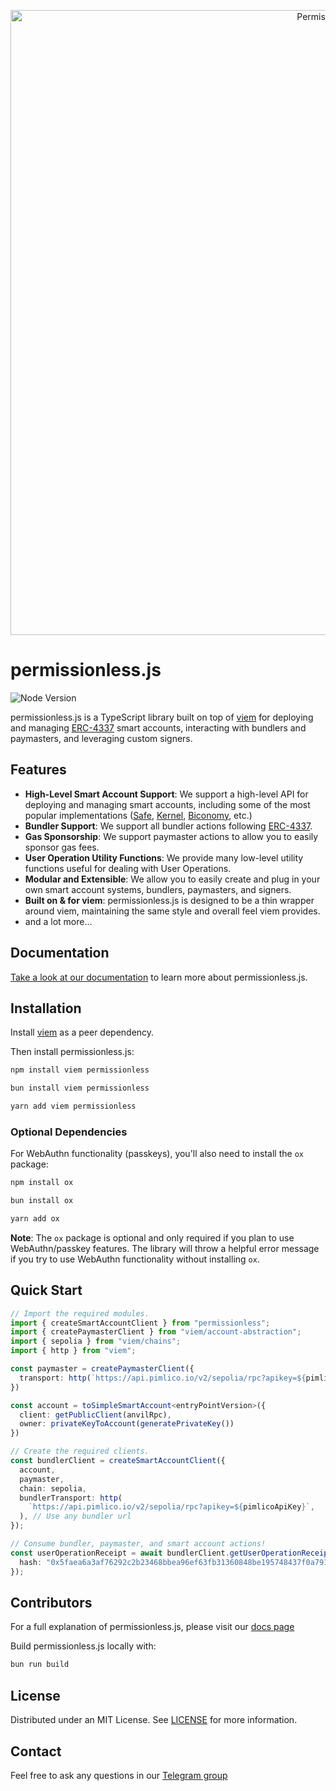 <p align="center"><a href="https://docs.pimlico.io/permissionless"><img width="1000" title="Permissionless" src='https://raw.githubusercontent.com/pimlicolabs/permissionless.js/main/assets/banner.png' /></a></p>

# permissionless.js

![Node Version](https://img.shields.io/badge/node-20.x-green)

permissionless.js is a TypeScript library built on top of
[viem](https://viem.sh) for deploying and managing
[ERC-4337](https://eips.ethereum.org/EIPS/eip-4337) smart accounts, interacting
with bundlers and paymasters, and leveraging custom signers.

## Features

- **High-Level Smart Account Support**: We support a high-level API for
  deploying and managing smart accounts, including some of the most popular
  implementations ([Safe](https://safe.global), [Kernel](https://zerodev.app),
  [Biconomy](https://biconomy.io), etc.)
- **Bundler Support**: We support all bundler actions following
  [ERC-4337](https://eips.ethereum.org/EIPS/eip-4337#rpc-methods-eth-namespace).
- **Gas Sponsorship**: We support paymaster actions to allow you to easily
  sponsor gas fees.
- **User Operation Utility Functions**: We provide many low-level utility
  functions useful for dealing with User Operations.
- **Modular and Extensible**: We allow you to easily create and plug in your own
  smart account systems, bundlers, paymasters, and signers.
- **Built on & for viem**: permissionless.js is designed to be a thin wrapper
  around viem, maintaining the same style and overall feel viem provides.
- and a lot more...

## Documentation

[Take a look at our documentation](https://docs.pimlico.io/permissionless) to
learn more about permissionless.js.

## Installation

Install [viem](https://viem.sh) as a peer dependency.

Then install permissionless.js:

```bash
npm install viem permissionless
```

```bash
bun install viem permissionless
```

```bash
yarn add viem permissionless
```

### Optional Dependencies

For WebAuthn functionality (passkeys), you'll also need to install the `ox` package:

```bash
npm install ox
```

```bash
bun install ox
```

```bash
yarn add ox
```

**Note**: The `ox` package is optional and only required if you plan to use WebAuthn/passkey features. The library will throw a helpful error message if you try to use WebAuthn functionality without installing `ox`.

## Quick Start

```typescript
// Import the required modules.
import { createSmartAccountClient } from "permissionless";
import { createPaymasterClient } from "viem/account-abstraction";
import { sepolia } from "viem/chains";
import { http } from "viem";

const paymaster = createPaymasterClient({
  transport: http(`https://api.pimlico.io/v2/sepolia/rpc?apikey=${pimlicoApiKey}`)
})

const account = toSimpleSmartAccount<entryPointVersion>({
  client: getPublicClient(anvilRpc),
  owner: privateKeyToAccount(generatePrivateKey())
})

// Create the required clients.
const bundlerClient = createSmartAccountClient({
  account,
  paymaster, 
  chain: sepolia,
  bundlerTransport: http(
    `https://api.pimlico.io/v2/sepolia/rpc?apikey=${pimlicoApiKey}`,
  ), // Use any bundler url
});

// Consume bundler, paymaster, and smart account actions!
const userOperationReceipt = await bundlerClient.getUserOperationReceipt({
  hash: "0x5faea6a3af76292c2b23468bbea96ef63fb31360848be195748437f0a79106c8",
});
```

## Contributors

For a full explanation of permissionless.js, please visit our
[docs page](https://docs.pimlico.io/permissionless)

Build permissionless.js locally with:

```bash
bun run build
```

## License

Distributed under an MIT License. See [LICENSE](./LICENSE) for more information.

## Contact

Feel free to ask any questions in our [Telegram group](https://t.me/pimlicoHQ)

